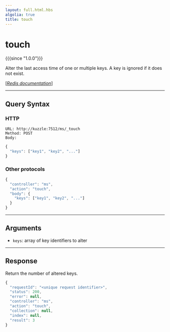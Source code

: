 ```yaml
---
layout: full.html.hbs
algolia: true
title: touch
---
```


# touch

{{{since "1.0.0"}}}

Alter the last access time of one or multiple keys. A key is ignored if it does not exist.

[[_Redis documentation_]](https://redis.io/commands/touch)

---

## Query Syntax

### HTTP

```http
URL: http://kuzzle:7512/ms/_touch
Method: POST  
Body:
```

```js
{
  "keys": ["key1", "key2", "..."]
}
```

### Other protocols

```js
{
  "controller": "ms",
  "action": "touch",
  "body": {
    "keys": ["key1", "key2", "..."]
  }
}
```

---

## Arguments

* `keys`: array of key identifiers to alter

---

## Response

Return the number of altered keys.

```javascript
{
  "requestId": "<unique request identifier>",
  "status": 200,
  "error": null,
  "controller": "ms",
  "action": "touch",
  "collection": null,
  "index": null,
  "result": 3
}
```
